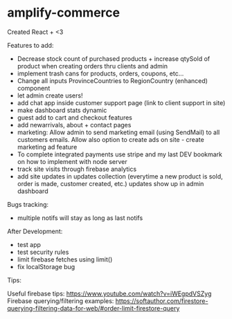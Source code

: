 # amplify-commerce
Created React + <3

Features to add: 
- Decrease stock count of purchased products + increase qtySold of product when creating orders thru clients and     admin
- implement trash cans for products, orders, coupons, etc...
- Change all inputs ProvinceCountries to RegionCountry (enhanced) component
- let admin create users!
- add chat app inside customer support page (link to client support in site)
- make dashboard stats dynamic
- guest add to cart and checkout features
- add newarrivals, about + contact pages
- marketing: Allow admin to send marketing email (using SendMail) to all customers emails. Allow also option to      create ads on site - create marketing ad feature
- To complete integrated payments use stripe and my last DEV bookmark on how to implement with node server
- track site visits through firebase analytics
- add site updates in updates collection (everytime a new product is sold, order is made, customer created, etc.)
  updates show up in admin dashboard

Bugs tracking:
- multiple notifs will stay as long as last notifs

After Development:
- test app
- test security rules
- limit firebase fetches using limit()
- fix localStorage bug

Tips:

Useful firebase tips: https://www.youtube.com/watch?v=iWEgpdVSZyg
Firebase querying/filtering examples: https://softauthor.com/firestore-querying-filtering-data-for-web/#order-limit-firestore-query